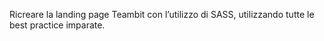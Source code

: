 Ricreare la landing page Teambit con l’utilizzo di SASS, utilizzando tutte le best practice imparate.
